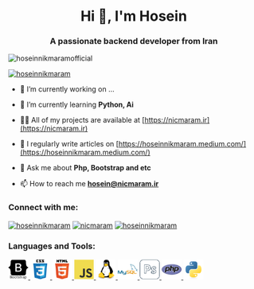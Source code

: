 <h1 align="center">Hi 👋, I'm Hosein</h1>
<h3 align="center">A passionate backend developer from Iran</h3>

<p align="left"> <img src="https://komarev.com/ghpvc/?username=hoseinnikmaramofficial&label=Profile%20views&color=0e75b6&style=flat" alt="hoseinnikmaramofficial" /> </p>

<p align="left"> <a href="https://twitter.com/hoseinnikmaram" target="blank"><img src="https://img.shields.io/twitter/follow/hoseinnikmaram?logo=twitter&style=for-the-badge" alt="hoseinnikmaram" /></a> </p>

- 🔭 I’m currently working on ...

- 🌱 I’m currently learning **Python, Ai**

- 👨‍💻 All of my projects are available at [https://nicmaram.ir](https://nicmaram.ir)

- 📝 I regularly write articles on [https://hoseinnikmaram.medium.com/](https://hoseinnikmaram.medium.com/)

- 💬 Ask me about **Php, Bootstrap and etc**

- 📫 How to reach me **hosein@nicmaram.ir**

<h3 align="left">Connect with me:</h3>
<p align="left">
<a href="https://twitter.com/hoseinnikmaram" target="blank"><img align="center" src="https://raw.githubusercontent.com/rahuldkjain/github-profile-readme-generator/master/src/images/icons/Social/twitter.svg" alt="hoseinnikmaram" height="30" width="40" /></a>
<a href="https://instagram.com/nicmaram" target="blank"><img align="center" src="https://raw.githubusercontent.com/rahuldkjain/github-profile-readme-generator/master/src/images/icons/Social/instagram.svg" alt="nicmaram" height="30" width="40" /></a>
<a href="https://medium.com/hoseinnikmaram" target="blank"><img align="center" src="https://raw.githubusercontent.com/rahuldkjain/github-profile-readme-generator/master/src/images/icons/Social/medium.svg" alt="hoseinnikmaram" height="30" width="40" /></a>
</p>

<h3 align="left">Languages and Tools:</h3>
<p align="left"> <a href="https://getbootstrap.com" target="_blank" rel="noreferrer"> <img src="https://raw.githubusercontent.com/devicons/devicon/master/icons/bootstrap/bootstrap-plain-wordmark.svg" alt="bootstrap" width="40" height="40"/> </a> <a href="https://www.w3schools.com/css/" target="_blank" rel="noreferrer"> <img src="https://raw.githubusercontent.com/devicons/devicon/master/icons/css3/css3-original-wordmark.svg" alt="css3" width="40" height="40"/> </a> <a href="https://www.w3.org/html/" target="_blank" rel="noreferrer"> <img src="https://raw.githubusercontent.com/devicons/devicon/master/icons/html5/html5-original-wordmark.svg" alt="html5" width="40" height="40"/> </a> <a href="https://developer.mozilla.org/en-US/docs/Web/JavaScript" target="_blank" rel="noreferrer"> <img src="https://raw.githubusercontent.com/devicons/devicon/master/icons/javascript/javascript-original.svg" alt="javascript" width="40" height="40"/> </a> <a href="https://www.linux.org/" target="_blank" rel="noreferrer"> <img src="https://raw.githubusercontent.com/devicons/devicon/master/icons/linux/linux-original.svg" alt="linux" width="40" height="40"/> </a> <a href="https://www.mysql.com/" target="_blank" rel="noreferrer"> <img src="https://raw.githubusercontent.com/devicons/devicon/master/icons/mysql/mysql-original-wordmark.svg" alt="mysql" width="40" height="40"/> </a> <a href="https://www.photoshop.com/en" target="_blank" rel="noreferrer"> <img src="https://raw.githubusercontent.com/devicons/devicon/master/icons/photoshop/photoshop-line.svg" alt="photoshop" width="40" height="40"/> </a> <a href="https://www.php.net" target="_blank" rel="noreferrer"> <img src="https://raw.githubusercontent.com/devicons/devicon/master/icons/php/php-original.svg" alt="php" width="40" height="40"/> </a> <a href="https://www.python.org" target="_blank" rel="noreferrer"> <img src="https://raw.githubusercontent.com/devicons/devicon/master/icons/python/python-original.svg" alt="python" width="40" height="40"/> </a> </p>
